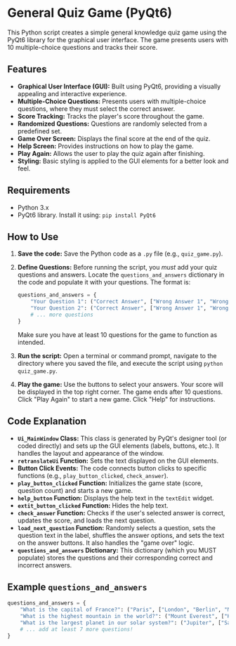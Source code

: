 # General Quiz Game (PyQt6)

This Python script creates a simple general knowledge quiz game using the PyQt6 library for the graphical user interface.  The game presents users with 10 multiple-choice questions and tracks their score.

## Features

*   **Graphical User Interface (GUI):** Built using PyQt6, providing a visually appealing and interactive experience.
*   **Multiple-Choice Questions:**  Presents users with multiple-choice questions, where they must select the correct answer.
*   **Score Tracking:** Tracks the player's score throughout the game.
*   **Randomized Questions:** Questions are randomly selected from a predefined set.
*   **Game Over Screen:** Displays the final score at the end of the quiz.
*   **Help Screen:** Provides instructions on how to play the game.
*   **Play Again:** Allows the user to play the quiz again after finishing.
*   **Styling:** Basic styling is applied to the GUI elements for a better look and feel.

## Requirements

*   Python 3.x
*   PyQt6 library. Install it using: `pip install PyQt6`

## How to Use

1.  **Save the code:** Save the Python code as a `.py` file (e.g., `quiz_game.py`).
2.  **Define Questions:**  Before running the script, you *must* add your quiz questions and answers.  Locate the `questions_and_answers` dictionary in the code and populate it with your questions. The format is:

    ```python
    questions_and_answers = {
        "Your Question 1": ("Correct Answer", ["Wrong Answer 1", "Wrong Answer 2", "Wrong Answer 3"]),
        "Your Question 2": ("Correct Answer", ["Wrong Answer 1", "Wrong Answer 2", "Wrong Answer 3"]),
        # ... more questions
    }
    ```

    Make sure you have at least 10 questions for the game to function as intended.
3.  **Run the script:** Open a terminal or command prompt, navigate to the directory where you saved the file, and execute the script using `python quiz_game.py`.
4.  **Play the game:** Use the buttons to select your answers. Your score will be displayed in the top right corner. The game ends after 10 questions.  Click "Play Again" to start a new game.  Click "Help" for instructions.

## Code Explanation

*   **`Ui_MainWindow` Class:** This class is generated by PyQt's designer tool (or coded directly) and sets up the GUI elements (labels, buttons, etc.). It handles the layout and appearance of the window.
*   **`retranslateUi` Function:**  Sets the text displayed on the GUI elements.
*   **Button Click Events:** The code connects button clicks to specific functions (e.g., `play_button_clicked`, `check_answer`).
*   **`play_button_clicked` Function:** Initializes the game state (score, question count) and starts a new game.
*   **`help_button` Function:** Displays the help text in the `textEdit` widget.
*   **`extit_button_clicked` Function:** Hides the help text.
*   **`check_answer` Function:** Checks if the user's selected answer is correct, updates the score, and loads the next question.
*   **`load_next_question` Function:** Randomly selects a question, sets the question text in the label, shuffles the answer options, and sets the text on the answer buttons.  It also handles the "game over" logic.
*   **`questions_and_answers` Dictionary:**  This dictionary (which you MUST populate) stores the questions and their corresponding correct and incorrect answers.

## Example `questions_and_answers`

```python
questions_and_answers = {
    "What is the capital of France?": ("Paris", ["London", "Berlin", "Madrid"]),
    "What is the highest mountain in the world?": ("Mount Everest", ["K2", "Kangchenjunga", "Lhotse"]),
    "What is the largest planet in our solar system?": ("Jupiter", ["Saturn", "Uranus", "Neptune"]),
    # ... add at least 7 more questions!
}

